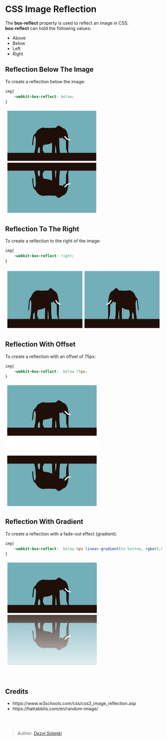 # CSS Image Reflection
The **box-reflect** property is used to reflect an image in CSS.<br>
**box-reflect** can hold the following values:

 - Above
 - Below
 - Left
 - Right
 
 
## Reflection Below The Image

To create a reflection below the image:

```css
img{
	-webkit-box-reflect: below;
}
```
<img src="BelowReflection.png" width="300">

## Reflection To The Right

To create a reflection to the right of the image:

```css
img{
	-webkit-box-reflect: right;
}
```
<img src="RightReflection.png" height="200">

## Reflection With Offset

To create a reflection with an offset of 75px:

```css
img{
	-webkit-box-reflect:  below 75px;
}
```
<img src="OffsetReflection.png" width="300">

## Reflection With Gradient

To create a reflection with a fade-out effect (gradient):

```css
img{
	-webkit-box-reflect:  below 0px linear-gradient(to bottom, rgba(0,0,0,0.2), rgba(0,0,0,0.8));
}
```
<img src="GradientReflection.png" width="300">

<br/>
<br/>
<br/>

## Credits
<ul>
<li>https://www.w3schools.com/css/css3_image_reflection.asp</li>
<li>https://hatrabbits.com/en/random-image/</li>
</ul>

<br>
<br>

> Author:
> <cite>[Dezyl Solanki](https://github.com/Dezyl1641)</cite>

